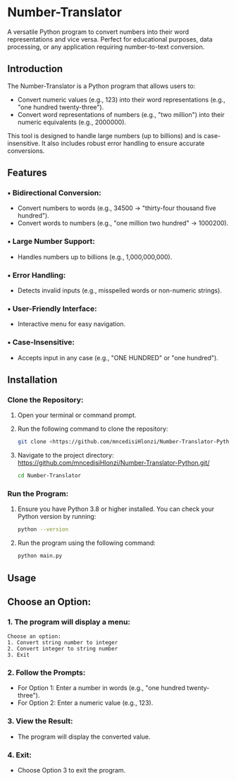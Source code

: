 # Number-Translator

A versatile Python program to convert numbers into their word representations and vice versa. Perfect for educational purposes, data processing, or any application requiring number-to-text conversion.

## Introduction

The Number-Translator is a Python program that allows users to:

- Convert numeric values (e.g., 123) into their word representations (e.g., "one hundred twenty-three").
- Convert word representations of numbers (e.g., "two million") into their numeric equivalents (e.g., 2000000).

This tool is designed to handle large numbers (up to billions) and is case-insensitive. It also includes robust error handling to ensure accurate conversions.

## Features

### • Bidirectional Conversion:

- Convert numbers to words (e.g., 34500 → "thirty-four thousand five hundred").
- Convert words to numbers (e.g., "one million two hundred" → 1000200).

### • Large Number Support:

- Handles numbers up to billions (e.g., 1,000,000,000).

### • Error Handling:

- Detects invalid inputs (e.g., misspelled words or non-numeric strings).

### • User-Friendly Interface:

- Interactive menu for easy navigation.

### • Case-Insensitive:

- Accepts input in any case (e.g., "ONE HUNDRED" or "one hundred").

## Installation

### Clone the Repository:

1. Open your terminal or command prompt.
2. Run the following command to clone the repository:

   ```bash
   git clone <https://github.com/mncedisiHlonzi/Number-Translator-Python.git/>
   ```

3. Navigate to the project directory: <https://github.com/mncedisiHlonzi/Number-Translator-Python.git/>

    ```bash
    cd Number-Translator
    ```

### Run the Program:

1. Ensure you have Python 3.8 or higher installed. You can check your Python version by running:

    ```bash
    python --version
    ```

2. Run the program using the following command:

    ```bash
    python main.py
    ```

## Usage

## Choose an Option:

### 1. The program will display a menu:

    Choose an option:
    1. Convert string number to integer
    2. Convert integer to string number
    3. Exit

### 2. Follow the Prompts:

- For Option 1: Enter a number in words (e.g., "one hundred twenty-three").
- For Option 2: Enter a numeric value (e.g., 123).

### 3. View the Result:

- The program will display the converted value.

### 4. Exit:

- Choose Option 3 to exit the program.
